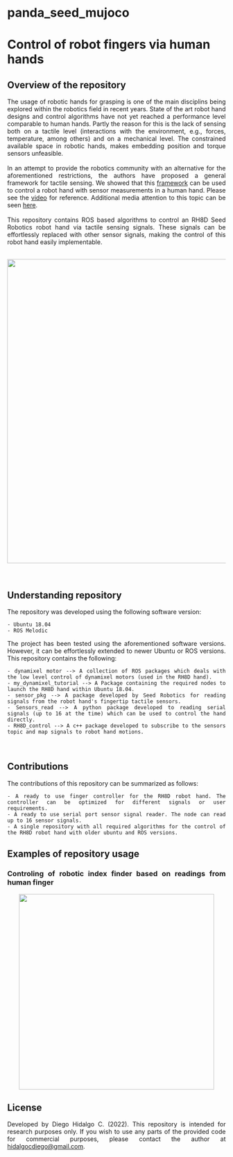 # panda_seed_mujoco

# Control of robot fingers via human hands

## Overview of the repository
<div align="justify">
The usage of robotic hands for grasping is one of the main disciplins being explored within the robotics field in recent years. State of the art robot hand designs and control algorithms have not yet reached a performance level comparable to human hands. Partly the reason for this is the lack of sensing both on a tactile level (interactions with the environment, e.g., forces, temperature, among others) and on a mechanical level. The constrained available space in robotic hands, makes embedding position and torque sensors unfeasible. 
<br />
<br />
In an attempt to provide the robotics community with an alternative for the aforementioned restrictions, the authors have proposed a general framework for tactile sensing. We showed that this <a href="https://ieeexplore.ieee.org/document/10161344">framework</a> can be used to control a robot hand with sensor measurements in a human hand. Please see the <a href="https://www.youtube.com/watch?v=i43wgx9bT-E">video</a> for reference. Additional media attention to this topic can be seen <a href="https://www.tum.de/en/news-and-events/all-news/press-releases/details/robotik-neue-hautaehnliche-sensoren-passen-fast-immer">here</a>.
<br />
<br />
This repository contains ROS based algorithms to control an RH8D Seed Robotics robot hand via tactile sensing signals. These signals can be effortlessly replaced with other sensor signals, making the control of this robot hand easily implementable.
<br />
<br />
<p align="center">
   <img src="/Visualizations/Human_to_robot_hand.png" width="700" />
</p>
<br />

## Understanding repository

The repository was developed using the following software version:

```
- Ubuntu 18.04
- ROS Melodic
```

The project has been tested using the aforementioned software versions. However, it can be effortlessly extended to newer Ubuntu or ROS versions. This repository contains the following:

```
- dynamixel motor --> A collection of ROS packages which deals with the low level control of dynamixel motors (used in the RH8D hand).
- my_dynamixel_tutorial --> A Package containing the required nodes to launch the RH8D hand within Ubuntu 18.04.
- sensor_pkg --> A package developed by Seed Robotics for reading signals from the robot hand's fingertip tactile sensors.
- Sensors_read --> A python package developed to reading serial signals (up to 16 at the time) which can be used to control the hand directly.
- RH8D_control --> A c++ package developed to subscribe to the sensors topic and map signals to robot hand motions. 
```
<br />

## Contributions

The contributions of this repository can be summarized as follows:

```
- A ready to use finger controller for the RH8D robot hand. The controller can be optimized for different signals or user requirements.
- A ready to use serial port sensor signal reader. The node can read up to 16 sensor signals.
- A single repository with all required algorithms for the control of the RH8D robot hand with older ubuntu and ROS versions.
```

## Examples of repository usage

### Controling of robotic index finder based on readings from human finger

<p align="center">
   <img src="/Visualizations/Hand_telepresence.gif" width="450" />
</p>

## License

Developed by Diego Hidalgo C. (2022). This repository is intended for research purposes only. If you wish to use any parts of the provided code for commercial purposes, please contact the author at hidalgocdiego@gmail.com.
